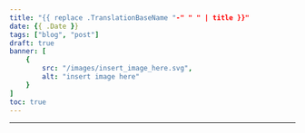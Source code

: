 ```yaml
---
title: "{{ replace .TranslationBaseName "-" " " | title }}"
date: {{ .Date }}
tags: ["blog", "post"]
draft: true
banner: [
    {
        src: "/images/insert_image_here.svg",
        alt: "insert image here"
    }
]
toc: true
---
```


<!--more-->

---